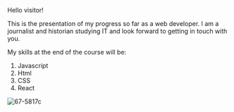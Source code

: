 Hello visitor!

This is the presentation of my progress so far as a web developer. I am a journalist and historian studying IT and look forward to getting in touch with you.

My skills at the end of the course will be:
1. Javascript
2. Html
3. CSS
4. React


![67-5817c](https://user-images.githubusercontent.com/107868311/185946767-ad631a35-c93f-446d-bbe9-c28efdf52535.jpeg)
